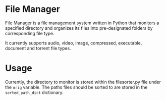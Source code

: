 # File Manager
File Manager is a file management system written in Python that monitors a specified directory and organizes its files into pre-designated folders by corresponding file type.

It currently supports audio, video, image, compressed, executable, document and torrent file types.

# Usage
Currently, the directory to monitor is stored within the filesorter.py file under the `orig` variable.
The paths files should be sorted to are stored in the `sorted_path_dict` dictionary.
